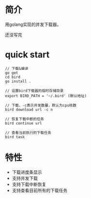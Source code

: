 # 简介
用golang实现的并发下载器。

还没写完

# quick start
```
// 下载&编译
go get 
cd bird 
go install .

// 设置bird下载器的临时存储目录
export BIRD_PATH = '~/.bird' (默认地址)

// 下载，-c表示并发数量，默认为cpu核数  
bird download url -c n

// 恢复下载中断的任务
bird continue url

// 查看当前执行的下载任务
bird task
```
# 特性
- 下载进度条显示
- 支持并发下载
- 支持下载中断恢复
- 支持查看目前所有的下载任务